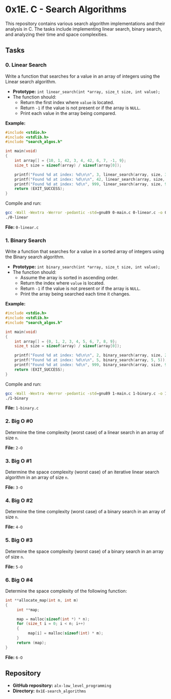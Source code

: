 # 0x1E. C - Search Algorithms

This repository contains various search algorithm implementations and their analysis in C. The tasks include implementing linear search, binary search, and analyzing their time and space complexities.

## Tasks

### 0. Linear Search

Write a function that searches for a value in an array of integers using the Linear search algorithm.

- **Prototype:** `int linear_search(int *array, size_t size, int value);`
- The function should:
  - Return the first index where `value` is located.
  - Return `-1` if the value is not present or if the array is `NULL`.
  - Print each value in the array being compared.

**Example:**
```c
#include <stdio.h>
#include <stdlib.h>
#include "search_algos.h"

int main(void)
{
    int array[] = {10, 1, 42, 3, 4, 42, 6, 7, -1, 9};
    size_t size = sizeof(array) / sizeof(array[0]);

    printf("Found %d at index: %d\n\n", 3, linear_search(array, size, 3));
    printf("Found %d at index: %d\n\n", 42, linear_search(array, size, 42));
    printf("Found %d at index: %d\n", 999, linear_search(array, size, 999));
    return (EXIT_SUCCESS);
}
```

Compile and run:
```sh
gcc -Wall -Wextra -Werror -pedantic -std=gnu89 0-main.c 0-linear.c -o 0-linear
./0-linear
```

**File:** `0-linear.c`

### 1. Binary Search

Write a function that searches for a value in a sorted array of integers using the Binary search algorithm.

- **Prototype:** `int binary_search(int *array, size_t size, int value);`
- The function should:
  - Assume the array is sorted in ascending order.
  - Return the index where `value` is located.
  - Return `-1` if the value is not present or if the array is `NULL`.
  - Print the array being searched each time it changes.

**Example:**
```c
#include <stdio.h>
#include <stdlib.h>
#include "search_algos.h"

int main(void)
{
    int array[] = {0, 1, 2, 3, 4, 5, 6, 7, 8, 9};
    size_t size = sizeof(array) / sizeof(array[0]);

    printf("Found %d at index: %d\n\n", 2, binary_search(array, size, 2));
    printf("Found %d at index: %d\n\n", 5, binary_search(array, 5, 5));
    printf("Found %d at index: %d\n", 999, binary_search(array, size, 999));
    return (EXIT_SUCCESS);
}
```

Compile and run:
```sh
gcc -Wall -Wextra -Werror -pedantic -std=gnu89 1-main.c 1-binary.c -o 1-binary
./1-binary
```

**File:** `1-binary.c`

### 2. Big O #0

Determine the time complexity (worst case) of a linear search in an array of size `n`.

**File:** `2-O`

### 3. Big O #1

Determine the space complexity (worst case) of an iterative linear search algorithm in an array of size `n`.

**File:** `3-O`

### 4. Big O #2

Determine the time complexity (worst case) of a binary search in an array of size `n`.

**File:** `4-O`

### 5. Big O #3

Determine the space complexity (worst case) of a binary search in an array of size `n`.

**File:** `5-O`

### 6. Big O #4

Determine the space complexity of the following function:

```c
int **allocate_map(int n, int m)
{
     int **map;

     map = malloc(sizeof(int *) * n);
     for (size_t i = 0; i < n; i++)
     {
          map[i] = malloc(sizeof(int) * m);
     }
     return (map);
}
```

**File:** `6-O`

## Repository

- **GitHub repository:** `alx-low_level_programming`
- **Directory:** `0x1E-search_algorithms`
